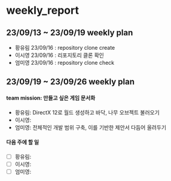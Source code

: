 # weekly_report

## 23/09/13 ~ 23/09/19 weekly plan  
* 황유림 23/09/16 : repository clone create  
* 이시영 23/09/16 : 리포지토리 클론 확인  
* 엄미영 23/09/16 : repository clone check  

## 23/09/19 ~ 23/09/26 weekly plan  

#### team mission: 만들고 싶은 게임 문서화  
* 황유림: DirectX 12로 월드 생성하고 바닥, 나무 오브젝트 불러오기  
* 이시영:  
* 엄미영: 전체적인 개발 범위 구축, 이를 기반한 제안서 다듬어 올려두기  

#### 다음 주에 할 일  
- [ ] 황유림:  
- [ ] 이시영:  
- [ ] 엄미영:  

